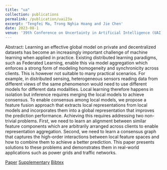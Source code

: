 ```yaml
---
title: "ua"
collection: publications
permalink: /publication/uai23a
excerpt: 'Tengfei Ma, Trong Nghia Hoang and Jie Chen'
date: 2023-08-1
venue: '39th Conference on Uncertainty in Artificial Intelligence (UAI)'
---
```

Abstract: Learning an effective global model on private and decentralized datasets has become an increasingly important challenge of machine learning when applied in practice. Existing distributed learning paradigms, such as Federated Learning, enable this via model aggregation which enforces a strong form of modeling homogeneity and synchronicity across clients. This is however not suitable to many practical scenarios. For example, in distributed sensing, heterogeneous sensors reading data from different views of the same phenomenon would need to use different models for different data modalities. Local learning therefore happens in isolation but inference requires merging the local models to achieve consensus. To enable consensus among local models, we propose a feature fusion approach that extracts local representations from local models and incorporates them into a global representation that improves the prediction performance. Achieving this requires addressing two non-trivial problems. First, we need to learn an alignment between similar feature components which are arbitrarily arranged across clients to enable representation aggregation. Second, we need to learn a consensus graph that captures the high-order interactions between local feature spaces and how to combine them to achieve a better prediction. This paper presents solutions to these problems and demonstrates them in real-world applications such as power grids and traffic networks.

[Paper](http://htnghia87.github.io/files/uai23a.pdf)
[Supplementary](http://htnghia87.github.io/files/uai23a.pdf)
[Bibtex](http://htnghia87.github.io/files/uai23a.bib)